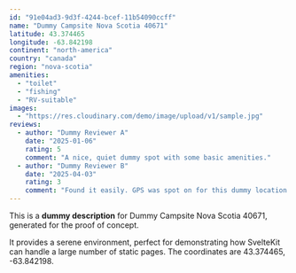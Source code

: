 ```yaml
---
id: "91e04ad3-9d3f-4244-bcef-11b54090ccff"
name: "Dummy Campsite Nova Scotia 40671"
latitude: 43.374465
longitude: -63.842198
continent: "north-america"
country: "canada"
region: "nova-scotia"
amenities:
  - "toilet"
  - "fishing"
  - "RV-suitable"
images:
  - "https://res.cloudinary.com/demo/image/upload/v1/sample.jpg"
reviews:
  - author: "Dummy Reviewer A"
    date: "2025-01-06"
    rating: 5
    comment: "A nice, quiet dummy spot with some basic amenities."
  - author: "Dummy Reviewer B"
    date: "2025-04-03"
    rating: 3
    comment: "Found it easily. GPS was spot on for this dummy location."
---
```


This is a **dummy description** for Dummy Campsite Nova Scotia 40671, generated for the proof of concept.

It provides a serene environment, perfect for demonstrating how SvelteKit can handle a large number of static pages. The coordinates are 43.374465, -63.842198.
